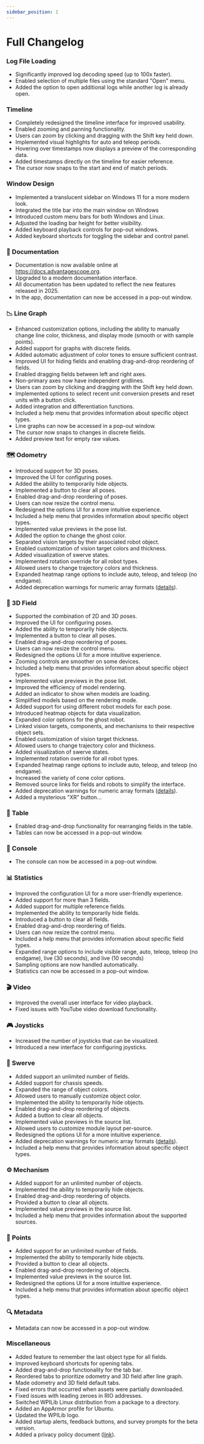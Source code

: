 ```yaml
---
sidebar_position: 1
---
```


# Full Changelog

### Log File Loading

- Significantly improved log decoding speed (up to 100x faster).
- Enabled selection of multiple files using the standard "Open" menu.
- Added the option to open additional logs while another log is already open.

### Timeline

- Completely redesigned the timeline interface for improved usability.
- Enabled zooming and panning functionality.
- Users can zoom by clicking and dragging with the Shift key held down.
- Implemented visual highlights for auto and teleop periods.
- Hovering over timestamps now displays a preview of the corresponding data.
- Added timestamps directly on the timeline for easier reference.
- The cursor now snaps to the start and end of match periods.

### Window Design

- Implemented a translucent sidebar on Windows 11 for a more modern look.
- Integrated the title bar into the main window on Windows
- Introduced custom menu bars for both Windows and Linux.
- Adjusted the loading bar height for better visibility.
- Added keyboard playback controls for pop-out windows.
- Added keyboard shortcuts for toggling the sidebar and control panel.

### 📖 Documentation

- Documentation is now available online at https://docs.advantagescope.org.
- Upgraded to a modern documentation interface.
- All documentation has been updated to reflect the new features released in 2025.
- In the app, documentation can now be accessed in a pop-out window.

### 📉 Line Graph

- Enhanced customization options, including the ability to manually change line color, thickness, and display mode (smooth or with sample points).
- Added support for graphs with discrete fields.
- Added automatic adjustment of color tones to ensure sufficient contrast.
- Improved UI for hiding fields and enabling drag-and-drop reordering of fields.
- Enabled dragging fields between left and right axes.
- Non-primary axes now have independent gridlines.
- Users can zoom by clicking and dragging with the Shift key held down.
- Implemented options to select recent unit conversion presets and reset units with a button click.
- Added integration and differentiation functions.
- Included a help menu that provides information about specific object types.
- Line graphs can now be accessed in a pop-out window.
- The cursor now snaps to changes in discrete fields.
- Added preview text for empty raw values.

### 🗺️ Odometry

- Introduced support for 3D poses.
- Improved the UI for configuring poses.
- Added the ability to temporarily hide objects.
- Implemented a button to clear all poses.
- Enabled drag-and-drop reordering of poses.
- Users can now resize the control menu.
- Redesigned the options UI for a more intuitive experience.
- Included a help menu that provides information about specific object types.
- Implemented value previews in the pose list.
- Added the option to change the ghost color.
- Separated vision targets by their associated robot object.
- Enabled customization of vision target colors and thickness.
- Added visualization of swerve states.
- Implemented rotation override for all robot types.
- Allowed users to change trajectory colors and thickness.
- Expanded heatmap range options to include auto, teleop, and teleop (no endgame).
- Added deprecation warnings for numeric array formats ([details](./legacy-formats.md)).

### 👀 3D Field

- Supported the combination of 2D and 3D poses.
- Improved the UI for configuring poses.
- Added the ability to temporarily hide objects.
- Implemented a button to clear all poses.
- Enabled drag-and-drop reordering of poses.
- Users can now resize the control menu.
- Redesigned the options UI for a more intuitive experience.
- Zooming controls are smoother on some devices.
- Included a help menu that provides information about specific object types.
- Implemented value previews in the pose list.
- Improved the efficiency of model rendering.
- Added an indicator to show when models are loading.
- Simplified models based on the rendering mode.
- Added support for using different robot models for each pose.
- Introduced heatmap objects for data visualization.
- Expanded color options for the ghost robot.
- Linked vision targets, components, and mechanisms to their respective object sets.
- Enabled customization of vision target thickness.
- Allowed users to change trajectory color and thickness.
- Added visualization of swerve states.
- Implemented rotation override for all robot types.
- Expanded heatmap range options to include auto, teleop, and teleop (no endgame).
- Increased the variety of cone color options.
- Removed source links for fields and robots to simplify the interface.
- Added deprecation warnings for numeric array formats ([details](./legacy-formats.md)).
- Added a mysterious "XR" button...

### 🔢 Table

- Enabled drag-and-drop functionality for rearranging fields in the table.
- Tables can now be accessed in a pop-out window.

### 💬 Console

- The console can now be accessed in a pop-out window.

### 📊 Statistics

- Improved the configuration UI for a more user-friendly experience.
- Added support for more than 3 fields.
- Added support for multiple reference fields.
- Implemented the ability to temporarily hide fields.
- Introduced a button to clear all fields.
- Enabled drag-and-drop reordering of fields.
- Users can now resize the control menu.
- Included a help menu that provides information about specific field types.
- Expanded range options to include visible range, auto, teleop, teleop (no endgame), live (30 seconds), and live (10 seconds)
- Sampling options are now handled automatically.
- Statistics can now be accessed in a pop-out window.

### 🎬 Video

- Improved the overall user interface for video playback.
- Fixed issues with YouTube video download functionality.

### 🎮 Joysticks

- Increased the number of joysticks that can be visualized.
- Introduced a new interface for configuring joysticks.

### 🦀 Swerve

- Added support an unlimited number of fields.
- Added support for chassis speeds.
- Expanded the range of object colors.
- Allowed users to manually customize object color.
- Implemented the ability to temporarily hide objects.
- Enabled drag-and-drop reordering of objects.
- Added a button to clear all objects.
- Implemented value previews in the source list.
- Allowed users to customize module layout per-source.
- Redesigned the options UI for a more intuitive experience.
- Added deprecation warnings for numeric array formats ([details](./legacy-formats.md)).
- Included a help menu that provides information about specific object types.

### ⚙️ Mechanism

- Added support for an unlimited number of objects.
- Implemented the ability to temporarily hide objects.
- Enabled drag-and-drop reordering of objects.
- Provided a button to clear all objects.
- Implemented value previews in the source list.
- Included a help menu that provides information about the supported sources.

### 🔵 Points

- Added support for an unlimited number of fields.
- Implemented the ability to temporarily hide objects.
- Provided a button to clear all objects.
- Enabled drag-and-drop reordering of objects.
- Implemented value previews in the source list.
- Redesigned the options UI for a more intuitive experience.
- Included a help menu that provides information about specific object types.

### 🔍 Metadata

- Metadata can now be accessed in a pop-out window.

### Miscellaneous

- Added feature to remember the last object type for all fields.
- Improved keyboard shortcuts for opening tabs.
- Added drag-and-drop functionality for the tab bar.
- Reordered tabs to prioritize odometry and 3D field after line graph.
- Made odometry and 3D field default tabs.
- Fixed errors that occurred when assets were partially downloaded.
- Fixed issues with leading zeroes in RIO addresses.
- Switched WPILib Linux distribution from a package to a directory.
- Added an AppArmor profile for Ubuntu.
- Updated the WPILib logo.
- Added startup alerts, feedback buttons, and survey prompts for the beta version.
- Added a privacy policy document ([link](../legal/privacy-policy.md)).

